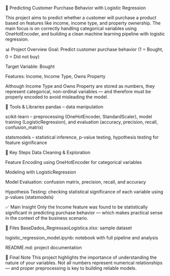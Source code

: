 🧠 Predicting Customer Purchase Behavior with Logistic Regression

This project aims to predict whether a customer will purchase a product based on features like income, income type, and property ownership. The main focus is on correctly handling categorical variables using OneHotEncoder, and building a clean machine learning pipeline with logistic regression.

📊 Project Overview
Goal: Predict customer purchase behavior (1 = Bought, 0 = Did not buy)

Target Variable: Bought

Features: Income, Income Type, Owns Property

Although Income Type and Owns Property are stored as numbers, they represent categorical, non-ordinal variables — and therefore must be properly encoded to avoid misleading the model.

🔧 Tools & Libraries
pandas – data manipulation

scikit-learn – preprocessing (OneHotEncoder, StandardScaler), model training (LogisticRegression), and evaluation (accuracy, precision, recall, confusion_matrix)

statsmodels – statistical inference, p-value testing, hypothesis testing for feature significance

🧪 Key Steps
Data Cleaning & Exploration

Feature Encoding using OneHotEncoder for categorical variables

Modeling with LogisticRegression

Model Evaluation: confusion matrix, precision, recall, and accuracy

Hypothesis Testing: checking statistical significance of each variable using p-values (statsmodels)

✅ Main Insight
Only the Income feature was found to be statistically significant in predicting purchase behavior — which makes practical sense in the context of the business scenario.

📁 Files
BaseDados_RegressaoLogistica.xlsx: sample dataset

logistic_regression_model.ipynb: notebook with full pipeline and analysis

README.md: project documentation

📌 Final Note
This project highlights the importance of understanding the nature of your variables. Not all numbers represent numerical relationships — and proper preprocessing is key to building reliable models.

